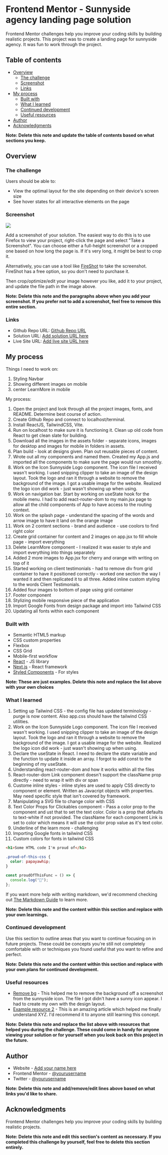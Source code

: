 # Frontend Mentor - Sunnyside agency landing page solution

Frontend Mentor challenges help you improve your coding skills by building realistic projects. This project was to create a landing page for sunnyside agency. It was fun to work through the project.

## Table of contents

- [Overview](#overview)
  - [The challenge](#the-challenge)
  - [Screenshot](#screenshot)
  - [Links](#links)
- [My process](#my-process)
  - [Built with](#built-with)
  - [What I learned](#what-i-learned)
  - [Continued development](#continued-development)
  - [Useful resources](#useful-resources)
- [Author](#author)
- [Acknowledgments](#acknowledgments)

**Note: Delete this note and update the table of contents based on what sections you keep.**

## Overview

### The challenge

Users should be able to:

- View the optimal layout for the site depending on their device's screen size
- See hover states for all interactive elements on the page

### Screenshot

![](./screenshot.jpg)

Add a screenshot of your solution. The easiest way to do this is to use Firefox to view your project, right-click the page and select "Take a Screenshot". You can choose either a full-height screenshot or a cropped one based on how long the page is. If it's very long, it might be best to crop it.

Alternatively, you can use a tool like [FireShot](https://getfireshot.com/) to take the screenshot. FireShot has a free option, so you don't need to purchase it.

Then crop/optimize/edit your image however you like, add it to your project, and update the file path in the image above.

**Note: Delete this note and the paragraphs above when you add your screenshot. If you prefer not to add a screenshot, feel free to remove this entire section.**

### Links

- Github Repo URL: [Github Repo URL](https://github.com/lavollmer/sunnyside-agency-landingpage)
- Solution URL: [Add solution URL here](https://your-solution-url.com)
- Live Site URL: [Add live site URL here](https://your-live-site-url.com)

## My process

Things I need to work on:
1. Styling Navbar
2. Showing different images on mobile
3. center LearnMore in mobile

My process:
1.  Open the project and look through all the project images, fonts, and README. Determine best course of action.
2. Create Github Repo and connect to localhost/terminal.
3. Install ReactJS, TailwindCSS, Vite.
4. Run on localhost to make sure it is functioning it. Clean up old code from React to get clean slate for building. 
5. Download all the images in the assets folder - separate icons, images for desktop and images for mobile in folders in assets.
6. Plan build - look at designs given. Plan out reusable pieces of content.
7. Wrote out all my components and named them. Created my App.js and imported all the components to make sure the page would run smoothly.
8. Work on the Icon Sunnyside Logo component. The icon file I received wasn't working. I used snipping clipper to take an image of the design layout. Took the logo and ran it through a website to remove the background of the image. I got a usable image for the website. Realized the logo icon did work - just wasn't showing up when using.
9. Work on navigation bar. Start by working on useState hook for the mobile menu. I had to add react-router-dom to my main.jsx page to allow all the child components of App to have access to the routing context.
10. Work on the splash page - understand the spacing of the words and arrow image to have it land on the orange image
11. Work on 2 content sections - brand and audience - use coolors to find right color
12. Create grid container for content and 2 images on app.jsx to fill whole page - import everything
13. Delete LearnMore component - I realized it was easier to style and import everything into things separately
14. Added 2 more images to App.jsx for cherry and orange with writing on top of it
15. Started working on client testimonials - had to remove div from grid container to have it positioned correctly - worked one section the way I wanted it and then replicated it to all three. Added inline custom styling to the words Client Testimonials.
15. Added four images to bottom of page using grid container
16. Footer component
17. Stylizing mobile responsive piece of the application
18. Import Google Fonts from design package and import into Tailwind CSS
19. Updating all fonts within each component

### Built with

- Semantic HTML5 markup
- CSS custom properties
- Flexbox
- CSS Grid
- Mobile-first workflow
- [React](https://reactjs.org/) - JS library
- [Next.js](https://nextjs.org/) - React framework
- [Styled Components](https://styled-components.com/) - For styles

**Note: These are just examples. Delete this note and replace the list above with your own choices**

### What I learned

1. Setting up Tailwind CSS - the config file has updated terminology - purge is now content. Also app.css should have the tailwind CSS utilities.
2. Work on the Icon Sunnyside Logo component. The icon file I received wasn't working. I used snipping clipper to take an image of the design layout. Took the logo and ran it through a website to remove the background of the image. I got a usable image for the website. Realized the logo icon did work - just wasn't showing up when using.
3. Declare the useState in React. I need to declare the state variable and the function to update it inside an array. I forgot to add const to the beginning of my useState.
4. Understanding react-router-dom and how it works within all the files
5. React-router-dom Link component doesn't support the className prop directly - need to wrap it with div or span
6. Custome inline styles - inline styles are used to apply CSS directly to component or element. Written as Javacript objects with properties. May need specific style that isn't covered by framework.
7. Manipulating a SVG file to change color with CSS
8. Text Color Props for Clickables component -  Pass a color prop to the component and ust that to set the text color. Color is a prop that defaults to text-white if not provided. The className for each component Link is set to color which means it will use the color prop value as it's text color.
9. Underline of the learn more - challenging
10. Importing Google fonts in tailwind CSS
11. Custom colors for fonts in tailwind CSS

```html
<h1>Some HTML code I'm proud of</h1>
```

```css
.proud-of-this-css {
  color: papayawhip;
}
```

```js
const proudOfThisFunc = () => {
  console.log("🎉");
};
```

If you want more help with writing markdown, we'd recommend checking out [The Markdown Guide](https://www.markdownguide.org/) to learn more.

**Note: Delete this note and the content within this section and replace with your own learnings.**

### Continued development

Use this section to outline areas that you want to continue focusing on in future projects. These could be concepts you're still not completely comfortable with or techniques you found useful that you want to refine and perfect.

**Note: Delete this note and the content within this section and replace with your own plans for continued development.**

### Useful resources

- [Remove bg](https://www.remove.bg/) - This helped me to remove the background off a screenshot from the sunnyside icon. The file I got didn't have a sunny icon appear. I had to create my own with the design layout.
- [Example resource 2](https://www.example.com) - This is an amazing article which helped me finally understand XYZ. I'd recommend it to anyone still learning this concept.

**Note: Delete this note and replace the list above with resources that helped you during the challenge. These could come in handy for anyone viewing your solution or for yourself when you look back on this project in the future.**

## Author

- Website - [Add your name here](https://www.your-site.com)
- Frontend Mentor - [@yourusername](https://www.frontendmentor.io/profile/yourusername)
- Twitter - [@yourusername](https://www.twitter.com/yourusername)

**Note: Delete this note and add/remove/edit lines above based on what links you'd like to share.**

## Acknowledgments

Frontend Mentor challenges help you improve your coding skills by building realistic projects.

**Note: Delete this note and edit this section's content as necessary. If you completed this challenge by yourself, feel free to delete this section entirely.**
